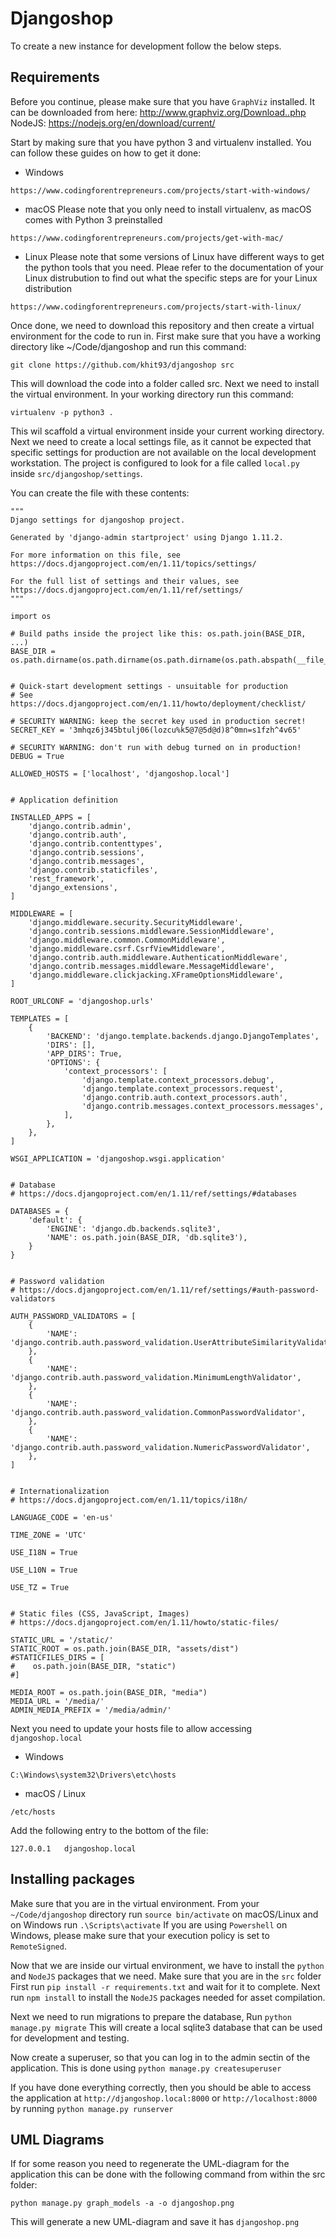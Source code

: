 # Djangoshop
To create a new instance for development follow the below steps.

## Requirements
Before you continue, please make sure that you have `GraphViz` installed. It can be downloaded from here: http://www.graphviz.org/Download..php
NodeJS: https://nodejs.org/en/download/current/

Start by making sure that you have python 3 and virtualenv installed. You can follow these guides on how to get it done:
- Windows

```
https://www.codingforentrepreneurs.com/projects/start-with-windows/
```

- macOS
Please note that you only need to install virtualenv, as macOS comes with Python 3 preinstalled

```
https://www.codingforentrepreneurs.com/projects/get-with-mac/
```

- Linux
Please note that some versions of Linux have different ways to get the python tools that you need. Pleae refer to the documentation of your Linux distrubution to find out what the specific steps are for your Linux distribution
```
https://www.codingforentrepreneurs.com/projects/start-with-linux/
```

Once done, we need to download this repository and then create a virtual environment for the code to run in.
First make sure that you have a working directory like ~/Code/djangoshop and run this command:

```
git clone https://github.com/khit93/djangoshop src
```

This will download the code into a folder called src.
Next we need to install the virtual environment.
In your working directory run this command:

```
virtualenv -p python3 .
```

This wil scaffold a virtual environment inside your current working directory.
Next we need to create a local settings file, as it cannot be expected that specific settings for production are not available on the local development workstation.
The project is configured to look for a file called `local.py` inside `src/djangoshop/settings`.

You can create the file with these contents:

```
"""
Django settings for djangoshop project.

Generated by 'django-admin startproject' using Django 1.11.2.

For more information on this file, see
https://docs.djangoproject.com/en/1.11/topics/settings/

For the full list of settings and their values, see
https://docs.djangoproject.com/en/1.11/ref/settings/
"""

import os

# Build paths inside the project like this: os.path.join(BASE_DIR, ...)
BASE_DIR = os.path.dirname(os.path.dirname(os.path.dirname(os.path.abspath(__file__))))


# Quick-start development settings - unsuitable for production
# See https://docs.djangoproject.com/en/1.11/howto/deployment/checklist/

# SECURITY WARNING: keep the secret key used in production secret!
SECRET_KEY = '3mhqz6j345btulj06(lozcu%k5@7@5d@d)8^0mn=s1fzh^4v65'

# SECURITY WARNING: don't run with debug turned on in production!
DEBUG = True

ALLOWED_HOSTS = ['localhost', 'djangoshop.local']


# Application definition

INSTALLED_APPS = [
    'django.contrib.admin',
    'django.contrib.auth',
    'django.contrib.contenttypes',
    'django.contrib.sessions',
    'django.contrib.messages',
    'django.contrib.staticfiles',
    'rest_framework',
    'django_extensions',
]

MIDDLEWARE = [
    'django.middleware.security.SecurityMiddleware',
    'django.contrib.sessions.middleware.SessionMiddleware',
    'django.middleware.common.CommonMiddleware',
    'django.middleware.csrf.CsrfViewMiddleware',
    'django.contrib.auth.middleware.AuthenticationMiddleware',
    'django.contrib.messages.middleware.MessageMiddleware',
    'django.middleware.clickjacking.XFrameOptionsMiddleware',
]

ROOT_URLCONF = 'djangoshop.urls'

TEMPLATES = [
    {
        'BACKEND': 'django.template.backends.django.DjangoTemplates',
        'DIRS': [],
        'APP_DIRS': True,
        'OPTIONS': {
            'context_processors': [
                'django.template.context_processors.debug',
                'django.template.context_processors.request',
                'django.contrib.auth.context_processors.auth',
                'django.contrib.messages.context_processors.messages',
            ],
        },
    },
]

WSGI_APPLICATION = 'djangoshop.wsgi.application'


# Database
# https://docs.djangoproject.com/en/1.11/ref/settings/#databases

DATABASES = {
    'default': {
        'ENGINE': 'django.db.backends.sqlite3',
        'NAME': os.path.join(BASE_DIR, 'db.sqlite3'),
    }
}


# Password validation
# https://docs.djangoproject.com/en/1.11/ref/settings/#auth-password-validators

AUTH_PASSWORD_VALIDATORS = [
    {
        'NAME': 'django.contrib.auth.password_validation.UserAttributeSimilarityValidator',
    },
    {
        'NAME': 'django.contrib.auth.password_validation.MinimumLengthValidator',
    },
    {
        'NAME': 'django.contrib.auth.password_validation.CommonPasswordValidator',
    },
    {
        'NAME': 'django.contrib.auth.password_validation.NumericPasswordValidator',
    },
]


# Internationalization
# https://docs.djangoproject.com/en/1.11/topics/i18n/

LANGUAGE_CODE = 'en-us'

TIME_ZONE = 'UTC'

USE_I18N = True

USE_L10N = True

USE_TZ = True


# Static files (CSS, JavaScript, Images)
# https://docs.djangoproject.com/en/1.11/howto/static-files/

STATIC_URL = '/static/'
STATIC_ROOT = os.path.join(BASE_DIR, "assets/dist")
#STATICFILES_DIRS = [
#    os.path.join(BASE_DIR, "static")
#]

MEDIA_ROOT = os.path.join(BASE_DIR, "media")
MEDIA_URL = '/media/'
ADMIN_MEDIA_PREFIX = '/media/admin/'

```

Next you need to update your hosts file to allow accessing `djangoshop.local`
- Windows

```
C:\Windows\system32\Drivers\etc\hosts
```

- macOS / Linux

```
/etc/hosts
```

Add the following entry to the bottom of the file:

```
127.0.0.1	djangoshop.local
```

## Installing packages
Make sure that you are in the virtual environment. From your `~/Code/djangoshop` directory run `source bin/activate` on macOS/Linux and on Windows run `.\Scripts\activate`
If you are using `Powershell` on Windows, please make sure that your execution policy is set to `RemoteSigned`.

Now that we are inside our virtual environment, we have to install the `python` and `NodeJS` packages that we need.
Make sure that you are in the `src` folder
First run `pip install -r requirements.txt` and wait for it to complete.
Next run `npm install` to install the `NodeJS` packages needed for asset compilation.

Next we need to run migrations to prepare the database, Run `python manage.py migrate`
This will create a local sqlite3 database that can be used for development and testing.

Now create a superuser, so that you can log in to the admin sectin of the application. This is done using `python manage.py createsuperuser`

If you have done everything correctly, then you should be able to access the application at `http://djangoshop.local:8000` or `http://localhost:8000` by running `python manage.py runserver`

## UML Diagrams
If for some reason you need to regenerate the UML-diagram for the application this can be done with the following command from within the src folder:

```
python manage.py graph_models -a -o djangoshop.png
```

This will generate a new UML-diagram and save it has `djangoshop.png`
